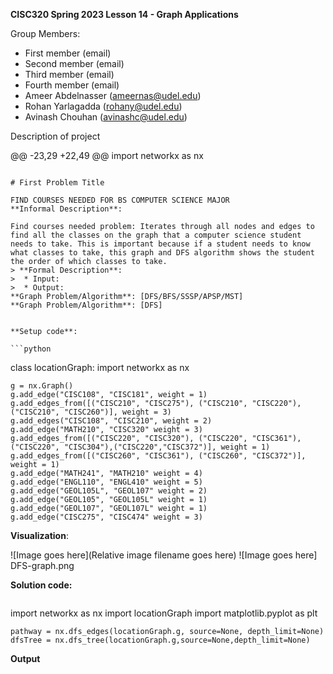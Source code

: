 **CISC320 Spring 2023 Lesson 14 - Graph Applications**

Group Members:
* First member (email)
* Second member (email)
* Third member (email)
* Fourth member (email)
* Ameer Abdelnasser (ameernas@udel.edu)
* Rohan Yarlagadda (rohany@udel.edu)
* Avinash Chouhan (avinashc@udel.edu)

Description of project

@@ -23,29 +22,49 @@ import networkx as nx
```

# First Problem Title

FIND COURSES NEEDED FOR BS COMPUTER SCIENCE MAJOR
**Informal Description**: 

Find courses needed problem: Iterates through all nodes and edges to find all the classes on the graph that a computer science student needs to take. This is important because if a student needs to know what classes to take, this graph and DFS algorithm shows the student the order of which classes to take.
> **Formal Description**:
>  * Input:
>  * Output:
**Graph Problem/Algorithm**: [DFS/BFS/SSSP/APSP/MST]
**Graph Problem/Algorithm**: [DFS]


**Setup code**:

```python
```
class locationGraph: 
    import networkx as nx

    g = nx.Graph()
    g.add_edge("CISC108", "CISC181", weight = 1)
    g.add_edges_from([("CISC210", "CISC275"), ("CISC210", "CISC220"), ("CISC210", "CISC260")], weight = 3)
    g.add_edges("CISC108", "CISC210", weight = 2)
    g.add_edge("MATH210", "CISC320" weight = 3)
    g.add_edges_from([("CISC220", "CISC320"), ("CISC220", "CISC361"), ("CISC220", "CISC304"),("CISC220","CISC372")], weight = 1)
    g.add_edges_from([("CISC260", "CISC361"), ("CISC260", "CISC372")], weight = 1)
    g.add_edge("MATH241", "MATH210" weight = 4)
    g.add_edge("ENGL110", "ENGL410" weight = 5)
    g.add_edge("GEOL105L", "GEOL107" weight = 2)
    g.add_edge("GEOL105", "GEOL105L" weight = 1)
    g.add_edge("GEOL107", "GEOL107L" weight = 1)
    g.add_edge("CISC275", "CISC474" weight = 3)


**Visualization**:

![Image goes here](Relative image filename goes here)
![Image goes here] DFS-graph.png

**Solution code:**

```python
```
import networkx as nx
import locationGraph
import matplotlib.pyplot as plt

    pathway = nx.dfs_edges(locationGraph.g, source=None, depth_limit=None)
    dfsTree = nx.dfs_tree(locationGraph.g,source=None,depth_limit=None)


**Output**